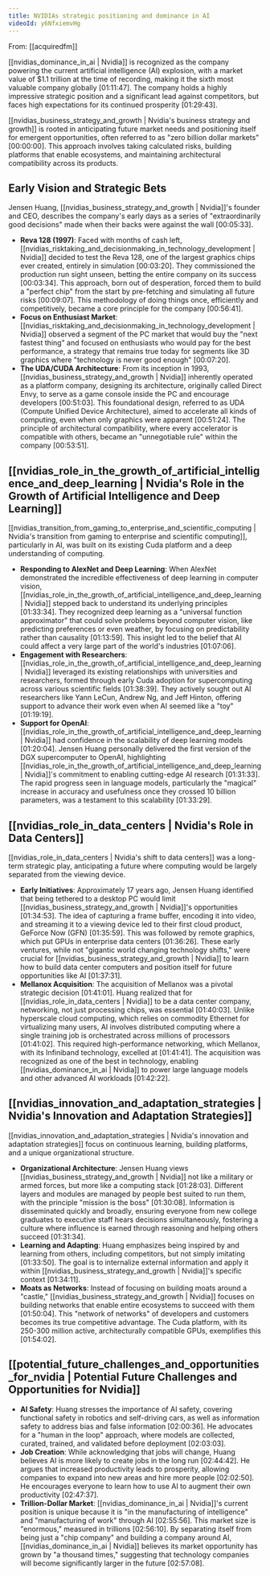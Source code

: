 ```yaml
---
title: NVIDIAs strategic positioning and dominance in AI
videoId: y6NfxiemvHg
---
```


From: [[acquiredfm]] <br/> 

[[nvidias_dominance_in_ai | Nvidia]] is recognized as the company powering the current artificial intelligence (AI) explosion, with a market value of $1.1 trillion at the time of recording, making it the sixth most valuable company globally <a class="yt-timestamp" data-t="01:11:47">[01:11:47]</a>. The company holds a highly impressive strategic position and a significant lead against competitors, but faces high expectations for its continued prosperity <a class="yt-timestamp" data-t="01:29:43">[01:29:43]</a>.

[[nvidias_business_strategy_and_growth | Nvidia's business strategy and growth]] is rooted in anticipating future market needs and positioning itself for emergent opportunities, often referred to as "zero billion dollar markets" <a class="yt-timestamp" data-t="00:00:00">[00:00:00]</a>. This approach involves taking calculated risks, building platforms that enable ecosystems, and maintaining architectural compatibility across its products.

## Early Vision and Strategic Bets

Jensen Huang, [[nvidias_business_strategy_and_growth | Nvidia]]'s founder and CEO, describes the company's early days as a series of "extraordinarily good decisions" made when their backs were against the wall <a class="yt-timestamp" data-t="00:05:33">[00:05:33]</a>.

*   **Reva 128 (1997)**: Faced with months of cash left, [[nvidias_risktaking_and_decisionmaking_in_technology_development | Nvidia]] decided to test the Reva 128, one of the largest graphics chips ever created, entirely in simulation <a class="yt-timestamp" data-t="00:03:20">[00:03:20]</a>. They commissioned the production run sight unseen, betting the entire company on its success <a class="yt-timestamp" data-t="00:03:34">[00:03:34]</a>. This approach, born out of desperation, forced them to build a "perfect chip" from the start by pre-fetching and simulating all future risks <a class="yt-timestamp" data-t="00:09:07">[00:09:07]</a>. This methodology of doing things once, efficiently and competitively, became a core principle for the company <a class="yt-timestamp" data-t="00:56:41">[00:56:41]</a>.
*   **Focus on Enthusiast Market**: [[nvidias_risktaking_and_decisionmaking_in_technology_development | Nvidia]] observed a segment of the PC market that would buy the "next fastest thing" and focused on enthusiasts who would pay for the best performance, a strategy that remains true today for segments like 3D graphics where "technology is never good enough" <a class="yt-timestamp" data-t="00:07:20">[00:07:20]</a>.
*   **The UDA/CUDA Architecture**: From its inception in 1993, [[nvidias_business_strategy_and_growth | Nvidia]] inherently operated as a platform company, designing its architecture, originally called Direct Envy, to serve as a game console inside the PC and encourage developers <a class="yt-timestamp" data-t="00:51:03">[00:51:03]</a>. This foundational design, referred to as UDA (Compute Unified Device Architecture), aimed to accelerate all kinds of computing, even when only graphics were apparent <a class="yt-timestamp" data-t="00:51:24">[00:51:24]</a>. The principle of architectural compatibility, where every accelerator is compatible with others, became an "unnegotiable rule" within the company <a class="yt-timestamp" data-t="00:53:51">[00:53:51]</a>.

## [[nvidias_role_in_the_growth_of_artificial_intelligence_and_deep_learning | Nvidia's Role in the Growth of Artificial Intelligence and Deep Learning]]

[[nvidias_transition_from_gaming_to_enterprise_and_scientific_computing | Nvidia's transition from gaming to enterprise and scientific computing]], particularly in AI, was built on its existing Cuda platform and a deep understanding of computing.

*   **Responding to AlexNet and Deep Learning**: When AlexNet demonstrated the incredible effectiveness of deep learning in computer vision, [[nvidias_role_in_the_growth_of_artificial_intelligence_and_deep_learning | Nvidia]] stepped back to understand its underlying principles <a class="yt-timestamp" data-t="01:33:34">[01:33:34]</a>. They recognized deep learning as a "universal function approximator" that could solve problems beyond computer vision, like predicting preferences or even weather, by focusing on predictability rather than causality <a class="yt-timestamp" data-t="01:13:59">[01:13:59]</a>. This insight led to the belief that AI could affect a very large part of the world's industries <a class="yt-timestamp" data-t="01:07:06">[01:07:06]</a>.
*   **Engagement with Researchers**: [[nvidias_role_in_the_growth_of_artificial_intelligence_and_deep_learning | Nvidia]] leveraged its existing relationships with universities and researchers, formed through early Cuda adoption for supercomputing across various scientific fields <a class="yt-timestamp" data-t="01:38:39">[01:38:39]</a>. They actively sought out AI researchers like Yann LeCun, Andrew Ng, and Jeff Hinton, offering support to advance their work even when AI seemed like a "toy" <a class="yt-timestamp" data-t="01:19:19">[01:19:19]</a>.
*   **Support for OpenAI**: [[nvidias_role_in_the_growth_of_artificial_intelligence_and_deep_learning | Nvidia]] had confidence in the scalability of deep learning models <a class="yt-timestamp" data-t="01:20:04">[01:20:04]</a>. Jensen Huang personally delivered the first version of the DGX supercomputer to OpenAI, highlighting [[nvidias_role_in_the_growth_of_artificial_intelligence_and_deep_learning | Nvidia]]'s commitment to enabling cutting-edge AI research <a class="yt-timestamp" data-t="01:31:33">[01:31:33]</a>. The rapid progress seen in language models, particularly the "magical" increase in accuracy and usefulness once they crossed 10 billion parameters, was a testament to this scalability <a class="yt-timestamp" data-t="01:33:29">[01:33:29]</a>.

## [[nvidias_role_in_data_centers | Nvidia's Role in Data Centers]]

[[nvidias_role_in_data_centers | Nvidia's shift to data centers]] was a long-term strategic play, anticipating a future where computing would be largely separated from the viewing device.

*   **Early Initiatives**: Approximately 17 years ago, Jensen Huang identified that being tethered to a desktop PC would limit [[nvidias_business_strategy_and_growth | Nvidia]]'s opportunities <a class="yt-timestamp" data-t="01:34:53">[01:34:53]</a>. The idea of capturing a frame buffer, encoding it into video, and streaming it to a viewing device led to their first cloud product, GeForce Now (GFN) <a class="yt-timestamp" data-t="01:35:59">[01:35:59]</a>. This was followed by remote graphics, which put GPUs in enterprise data centers <a class="yt-timestamp" data-t="01:36:26">[01:36:26]</a>. These early ventures, while not "gigantic world changing technology shifts," were crucial for [[nvidias_business_strategy_and_growth | Nvidia]] to learn how to build data center computers and position itself for future opportunities like AI <a class="yt-timestamp" data-t="01:37:31">[01:37:31]</a>.
*   **Mellanox Acquisition**: The acquisition of Mellanox was a pivotal strategic decision <a class="yt-timestamp" data-t="01:41:01">[01:41:01]</a>. Huang realized that for [[nvidias_role_in_data_centers | Nvidia]] to be a data center company, networking, not just processing chips, was essential <a class="yt-timestamp" data-t="01:40:03">[01:40:03]</a>. Unlike hyperscale cloud computing, which relies on commodity Ethernet for virtualizing many users, AI involves distributed computing where a single training job is orchestrated across millions of processors <a class="yt-timestamp" data-t="01:41:02">[01:41:02]</a>. This required high-performance networking, which Mellanox, with its Infiniband technology, excelled at <a class="yt-timestamp" data-t="01:41:41">[01:41:41]</a>. The acquisition was recognized as one of the best in technology, enabling [[nvidias_dominance_in_ai | Nvidia]] to power large language models and other advanced AI workloads <a class="yt-timestamp" data-t="01:42:22">[01:42:22]</a>.

## [[nvidias_innovation_and_adaptation_strategies | Nvidia's Innovation and Adaptation Strategies]]

[[nvidias_innovation_and_adaptation_strategies | Nvidia's innovation and adaptation strategies]] focus on continuous learning, building platforms, and a unique organizational structure.

*   **Organizational Architecture**: Jensen Huang views [[nvidias_business_strategy_and_growth | Nvidia]] not like a military or armed forces, but more like a computing stack <a class="yt-timestamp" data-t="01:28:03">[01:28:03]</a>. Different layers and modules are managed by people best suited to run them, with the principle "mission is the boss" <a class="yt-timestamp" data-t="01:30:08">[01:30:08]</a>. Information is disseminated quickly and broadly, ensuring everyone from new college graduates to executive staff hears decisions simultaneously, fostering a culture where influence is earned through reasoning and helping others succeed <a class="yt-timestamp" data-t="01:31:34">[01:31:34]</a>.
*   **Learning and Adapting**: Huang emphasizes being inspired by and learning from others, including competitors, but not simply imitating <a class="yt-timestamp" data-t="01:33:50">[01:33:50]</a>. The goal is to internalize external information and apply it within [[nvidias_business_strategy_and_growth | Nvidia]]'s specific context <a class="yt-timestamp" data-t="01:34:11">[01:34:11]</a>.
*   **Moats as Networks**: Instead of focusing on building moats around a "castle," [[nvidias_business_strategy_and_growth | Nvidia]] focuses on building networks that enable entire ecosystems to succeed with them <a class="yt-timestamp" data-t="01:50:04">[01:50:04]</a>. This "network of networks" of developers and customers becomes its true competitive advantage. The Cuda platform, with its 250-300 million active, architecturally compatible GPUs, exemplifies this <a class="yt-timestamp" data-t="01:54:02">[01:54:02]</a>.

## [[potential_future_challenges_and_opportunities_for_nvidia | Potential Future Challenges and Opportunities for Nvidia]]

*   **AI Safety**: Huang stresses the importance of AI safety, covering functional safety in robotics and self-driving cars, as well as information safety to address bias and false information <a class="yt-timestamp" data-t="02:00:36">[02:00:36]</a>. He advocates for a "human in the loop" approach, where models are collected, curated, trained, and validated before deployment <a class="yt-timestamp" data-t="02:03:03">[02:03:03]</a>.
*   **Job Creation**: While acknowledging that jobs will change, Huang believes AI is more likely to create jobs in the long run <a class="yt-timestamp" data-t="02:44:42">[02:44:42]</a>. He argues that increased productivity leads to prosperity, allowing companies to expand into new areas and hire more people <a class="yt-timestamp" data-t="02:02:50">[02:02:50]</a>. He encourages everyone to learn how to use AI to augment their own productivity <a class="yt-timestamp" data-t="02:47:37">[02:47:37]</a>.
*   **Trillion-Dollar Market**: [[nvidias_dominance_in_ai | Nvidia]]'s current position is unique because it is "in the manufacturing of intelligence" and "manufacturing of work" through AI <a class="yt-timestamp" data-t="02:55:56">[02:55:56]</a>. This market size is "enormous," measured in trillions <a class="yt-timestamp" data-t="02:56:10">[02:56:10]</a>. By separating itself from being just a "chip company" and building a company around AI, [[nvidias_dominance_in_ai | Nvidia]] believes its market opportunity has grown by "a thousand times," suggesting that technology companies will become significantly larger in the future <a class="yt-timestamp" data-t="02:57:08">[02:57:08]</a>.